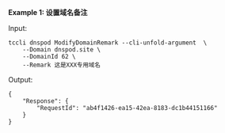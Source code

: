 **Example 1: 设置域名备注**

 

Input: 

```
tccli dnspod ModifyDomainRemark --cli-unfold-argument  \
    --Domain dnspod.site \
    --DomainId 62 \
    --Remark 这是XXX专用域名
```

Output: 
```
{
    "Response": {
        "RequestId": "ab4f1426-ea15-42ea-8183-dc1b44151166"
    }
}
```

